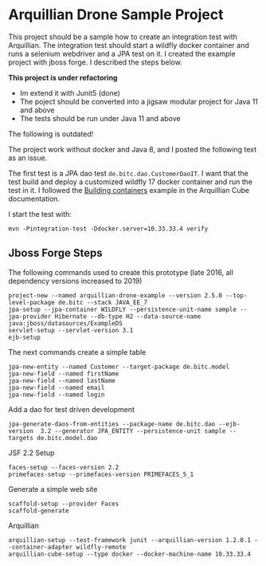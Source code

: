 
# Arquillian Drone Sample Project

This project should be a sample how to create an integration test with
Arquillian. The integration test should start a wildfly docker container and
runs a selenium webdriver and a JPA test on it. I created the example project
with jboss forge. I described the steps below.

**This project is under refactoring** 

* Im extend it with Junit5 (done)
* The poject should be converted into a jigsaw modular project for Java 11 and above
* The tests should be run under Java 11 and above

The following is outdated!

The project work without docker and Java 8, and I posted the following text as an issue.

The first test is a JPA dao test `de.bitc.dao.CustomerDaoIT`. I want that the 
test build and deploy a customized wildfly 17 docker container and run the test
in it. I followed the
[Building containers](http://arquillian.org/arquillian-cube/#_building_containers)
example in the Arquillian Cube documentation. 

I start the test with:

	mvn -Pintegration-test -Ddocker.server=10.33.33.4 verify


## Jboss Forge Steps

The following commands used to create this prototype (late 2016, all dependency versions increased to 2019)

	project-new --named arquillian-drone-example --version 2.5.0 --top-level-package de.bitc --stack JAVA_EE_7
	jpa-setup --jpa-container WILDFLY --persistence-unit-name sample --jpa-provider Hibernate --db-type H2 --data-source-name  java:jboss/datasources/ExampleDS
	servlet-setup --servlet-version 3.1
	ejb-setup
	
The next commands create a simple table

	jpa-new-entity --named Customer --target-package de.bitc.model
	jpa-new-field --named firstName
	jpa-new-field --named lastName
	jpa-new-field --named email
	jpa-new-field --named login

Add a dao for test driven development

	jpa-generate-daos-from-entities --package-name de.bitc.dao --ejb-version  3.2 --generator JPA_ENTITY --persistence-unit sample --targets de.bitc.model.dao

JSF 2.2 Setup

	faces-setup --faces-version 2.2
	primefaces-setup --primefaces-version PRIMEFACES_5_1

Generate a simple web site

	scaffold-setup --provider Faces
	scaffold-generate
	
Arquillian
 	
 	arquillian-setup --test-framework junit --arquillian-version 1.2.0.1 --container-adapter wildfly-remote
	arquillian-cube-setup --type docker --docker-machine-name 10.33.33.4
	
